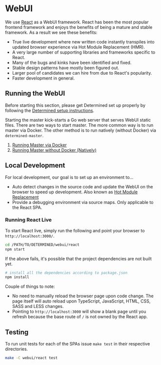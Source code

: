 # WebUI

We use [React](https://reactjs.org/) as a WebUI framework. React has been the most
popular frontend framework and enjoys the benefits of being a mature and stable
framework. As a result we see these benefits:

* True live development where new written code instantly transpiles into
  updated browser experience via Hot Module Replacement (HMR).
* A very large number of supporting libraries and frameworks specific to React.
* Many of the bugs and kinks have been identified and fixed.
* Stable design patterns have mostly been figured out.
* Larger pool of candidates we can hire from due to React's popularity.
* Faster development in general.

## Running the WebUI

Before starting this section, please get Determined set up properly by following
the [Determined setup instructions](https://github.com/determined-ai/determined).

Starting the master kick-starts a Go web server that serves WebUI static files.
There are two ways to start master. The more common way is to run master via
Docker.  The other method is to run natively (without Docker) via
`determined-master`.

1. [Running Master via Docker](https://github.com/determined-ai/determined#local-deployment)
1. [Running Master without Docker (Natively)](https://github.com/determined-ai/determined/wiki/Useful-tools#master)

## Local Development

For local development, our goal is to set up an environment to...

* Auto detect changes in the source code and update the WebUI on the browser to
  speed up development. Also known as [Hot Module Replacement](https://webpack.js.org/concepts/hot-module-replacement/)
* Provide a debugging environment via source maps. Only applicable to the React SPA.

### Running React Live

To start React live, simply run the following and point your browser to `http://localhost:3000/`.

```sh
cd /PATH/TO/DETERMINED/webui/react
npm start
```

If the above fails, it's possible that the project dependencies are not built yet.

```sh
# install all the dependencies according to package.json
npm install
```

Couple of things to note:

* No need to manually reload the browser page upon code change. The page itself will auto reload upon TypeScript, JavaScript, HTML, CSS, SASS and LESS changes.
* Pointing to `http://localhost:3000` will show a blank page until you refresh because the base route of `/` is not owned by the React app.

## Testing

To run unit tests for each of the SPAs issue `make test` in their respective directories.

```sh
make -C webui/react test
```

